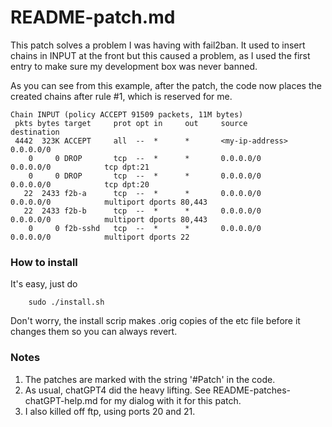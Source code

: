 # README-patch.md

This patch solves a problem I was having with fail2ban. It used to insert chains in INPUT at the front
but this caused a problem, as I used the first entry to make sure my development box was never
banned.

As you can see from this example, after the patch, the code now places the created chains after
rule #1, which is reserved for me.

```
Chain INPUT (policy ACCEPT 91509 packets, 11M bytes)
 pkts bytes target     prot opt in     out     source               destination
 4442  323K ACCEPT     all  --  *      *       <my-ip-address>      0.0.0.0/0
    0     0 DROP       tcp  --  *      *       0.0.0.0/0            0.0.0.0/0            tcp dpt:21
    0     0 DROP       tcp  --  *      *       0.0.0.0/0            0.0.0.0/0            tcp dpt:20
   22  2433 f2b-a      tcp  --  *      *       0.0.0.0/0            0.0.0.0/0            multiport dports 80,443
   22  2433 f2b-b      tcp  --  *      *       0.0.0.0/0            0.0.0.0/0            multiport dports 80,443
    0     0 f2b-sshd   tcp  --  *      *       0.0.0.0/0            0.0.0.0/0            multiport dports 22
```

### How to install

  It's easy, just do

```
    sudo ./install.sh
```

  Don't worry, the install scrip makes .orig copies of the etc file before it changes them
  so you can always revert.

### Notes

 1. The patches are marked with the string '#Patch' in the code.
 2. As usual, chatGPT4 did the heavy lifting. See README-patches-chatGPT-help.md for my dialog with it for this patch.
 3. I also killed off ftp, using ports 20 and 21. 
